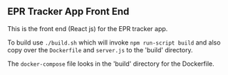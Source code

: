 ## EPR Tracker App Front End

This is the front end (React js) for the EPR tracker app.

To build use `./build.sh` which will invoke `npm run-script build` and also 
copy over the `Dockerfile` and `server.js` to the 'build' directory.  

The `docker-compose` file looks in the 'build' directory for the Dockerfile.
